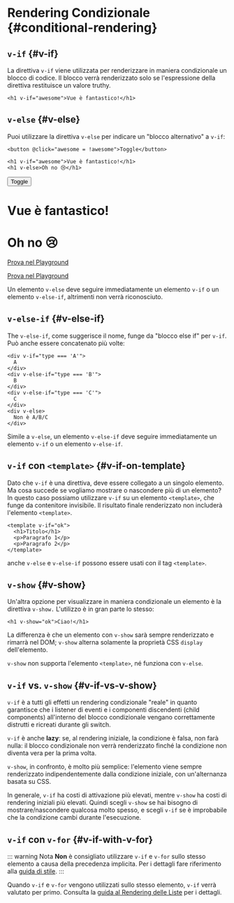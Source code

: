 # Rendering Condizionale {#conditional-rendering}

<div class="options-api">
  <VueSchoolLink href="https://vueschool.io/lessons/conditional-rendering-in-vue-3" title="Lezione Gratuita su Vue.js per il Rendering Condizionale"/>
</div>

<div class="composition-api">
  <VueSchoolLink href="https://vueschool.io/lessons/vue-fundamentals-capi-conditionals-in-vue" title="Lezione Gratuita su Vue.js per il Rendering Condizionale"/>
</div>

<script setup>
import { ref } from 'vue'
const awesome = ref(true)
</script>

## `v-if` {#v-if}

La direttiva `v-if` viene utilizzata per renderizzare in maniera condizionale un blocco di codice. Il blocco verrà renderizzato solo se l'espressione della direttiva restituisce un valore truthy.

```vue-html
<h1 v-if="awesome">Vue è fantastico!</h1>
```

## `v-else` {#v-else}

Puoi utilizzare la direttiva `v-else` per indicare un "blocco alternativo" a `v-if`:

```vue-html
<button @click="awesome = !awesome">Toggle</button>

<h1 v-if="awesome">Vue è fantastico!</h1>
<h1 v-else>Oh no 😢</h1>
```

<div class="demo">
  <button @click="awesome = !awesome">Toggle</button>
  <h1 v-if="awesome">Vue è fantastico!</h1>
  <h1 v-else>Oh no 😢</h1>
</div>

<div class="composition-api">

[Prova nel Playground](https://play.vuejs.org/#eNpFjkEOgjAQRa8ydIMulLA1hegJ3LnqBskAjdA27RQXhHu4M/GEHsEiKLv5mfdf/sBOxux7j+zAuCutNAQOyZtcKNkZbQkGsFjBCJXVHcQBjYUSqtTKERR3dLpDyCZmQ9bjViiezKKgCIGwM21BGBIAv3oireBYtrK8ZYKtgmg5BctJ13WLPJnhr0YQb1Lod7JaS4G8eATpfjMinjTphC8wtg7zcwNKw/v5eC1fnvwnsfEDwaha7w==)

</div>
<div class="options-api">

[Prova nel Playground](https://play.vuejs.org/#eNpFjj0OwjAMha9iMsEAFWuVVnACNqYsoXV/RJpEqVOQqt6DDYkTcgRSWoplWX7y56fXs6O1u84jixlvM1dbSoXGuzWOIMdCekXQCw2QS5LrzbQLckje6VEJglDyhq1pMAZyHidkGG9hhObRYh0EYWOVJAwKgF88kdFwyFSdXRPBZidIYDWvgqVkylIhjyb4ayOIV3votnXxfwrk2SPU7S/PikfVfsRnGFWL6akCbeD9fLzmK4+WSGz4AA5dYQY=)

</div>

Un elemento `v-else` deve seguire immediatamente un elemento `v-if` o un elemento `v-else-if`, altrimenti non verrà riconosciuto.

## `v-else-if` {#v-else-if}

The `v-else-if`, come suggerisce il nome, funge da "blocco else if" per `v-if`. Può anche essere concatenato più volte:

```vue-html
<div v-if="type === 'A'">
  A
</div>
<div v-else-if="type === 'B'">
  B
</div>
<div v-else-if="type === 'C'">
  C
</div>
<div v-else>
  Non è A/B/C
</div>
```

Simile a `v-else`, un elemento `v-else-if` deve seguire immediatamente un elemento `v-if` o un elemento `v-else-if`.

## `v-if` con `<template>` {#v-if-on-template}

Dato che `v-if` è una direttiva, deve essere collegato a un singolo elemento. Ma cosa succede se vogliamo mostrare o nascondere più di un elemento? In questo caso possiamo utilizzare `v-if` su un elemento `<template>`, che funge da contenitore invisibile. Il risultato finale renderizzato non includerà l'elemento `<template>`.

```vue-html
<template v-if="ok">
  <h1>Titolo</h1>
  <p>Paragrafo 1</p>
  <p>Paragrafo 2</p>
</template>
```

anche `v-else` e `v-else-if` possono essere usati con il tag `<template>`.

## `v-show` {#v-show}

Un'altra opzione per visualizzare in maniera condizionale un elemento è la direttiva `v-show.` L'utilizzo è in gran parte lo stesso:

```vue-html
<h1 v-show="ok">Ciao!</h1>
```

La differenza è che un elemento con `v-show` sarà sempre renderizzato e rimarrà nel DOM; `v-show` alterna solamente la proprietà CSS `display` dell'elemento.

`v-show` non supporta l'elemento `<template>`, né funziona con `v-else`.

## `v-if` vs. `v-show` {#v-if-vs-v-show}

`v-if` è a tutti gli effetti un rendering condizionale "reale" in quanto garantisce che i listener di eventi e i componenti discendenti (child components) all'interno del blocco condizionale vengano correttamente distrutti e ricreati durante gli switch.

`v-if` è anche **lazy**: se, al rendering iniziale, la condizione è falsa, non farà nulla: il blocco condizionale non verrà renderizzato finché la condizione non diventa vera per la prima volta.

`v-show`, in confronto, è molto più semplice: l'elemento viene sempre renderizzato indipendentemente dalla condizione iniziale, con un'alternanza basata su CSS.

In generale, `v-if` ha costi di attivazione più elevati, mentre `v-show` ha costi di rendering iniziali più elevati. Quindi scegli `v-show` se hai bisogno di mostrare/nascondere qualcosa molto spesso, e scegli `v-if` se è improbabile che la condizione cambi durante l'esecuzione.

## `v-if` con `v-for` {#v-if-with-v-for}

::: warning Nota
**Non** è consigliato utilizzare `v-if` e `v-for` sullo stesso elemento a causa della precedenza implicita. Per i dettagli fare riferimento alla [guida di stile](/style-guide/rules-essential#avoid-v-if-with-v-for).
:::

Quando `v-if` e `v-for` vengono utilizzati sullo stesso elemento, `v-if` verrà valutato per primo. Consulta la [guida al Rendering delle Liste](list#v-for-with-v-if) per i dettagli.
